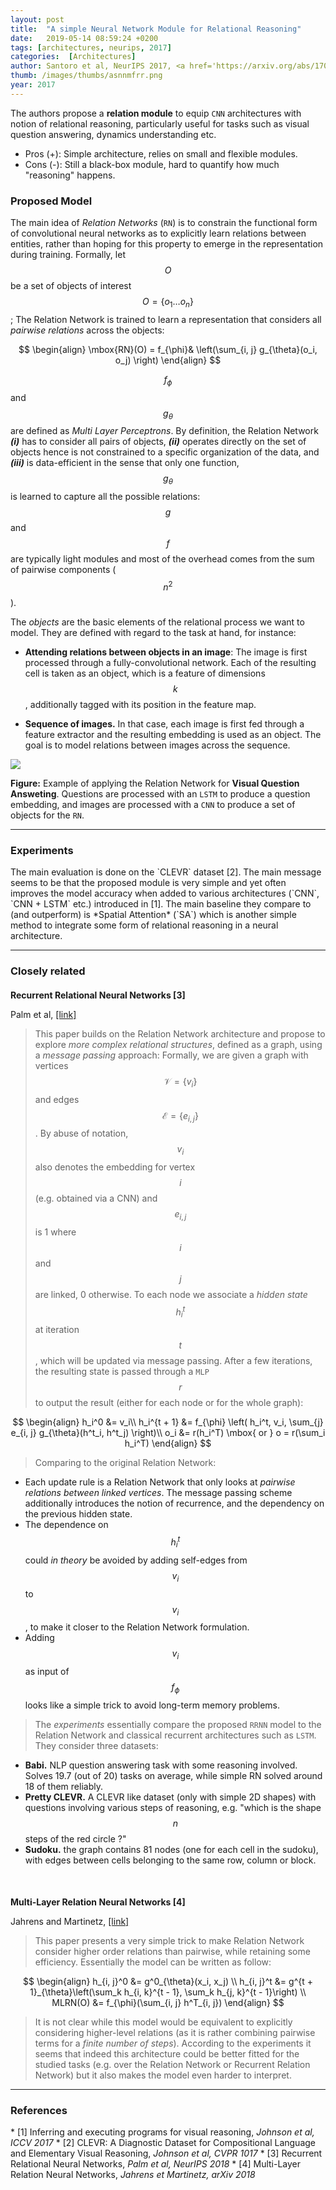 ```yaml
---
layout: post
title:  "A simple Neural Network Module for Relational Reasoning"
date:   2019-05-14 08:59:24 +0200
tags: [architectures, neurips, 2017]
categories:  [Architectures]
author: Santoro et al, NeurIPS 2017, <a href='https://arxiv.org/abs/1706.01427' target='_blank'>[link]</a>
thumb: /images/thumbs/asnnmfrr.png
year: 2017
---
```



<div class="summary">

The authors propose a <b>relation module</b> to equip <code>CNN</code> architectures with notion of relational reasoning, particularly useful for tasks such as visual question answering, dynamics understanding etc.
<ul>
<li><span class="procons">Pros (+):</span> Simple architecture, relies on small and flexible modules.</li>
<li><span class="procons">Cons (-):</span>  Still a black-box module, hard to quantify how much "reasoning" happens.</li>
</ul>
</div>


<h3 class="section proposed"> Proposed Model</h3>

The main idea of *Relation Networks* (`RN`) is to constrain the functional form of convolutional neural networks as to explicitly learn relations between entities, rather than hoping for this property to emerge in the representation during training. Formally, let $$O$$ be a set of objects of interest $$O = \{o_1 \dots o_n\}$$; The Relation Network is trained to learn a representation that considers all *pairwise relations* across the objects:

$$
\begin{align}
\mbox{RN}(O) =  f_{\phi}& \left(\sum_{i, j} g_{\theta}(o_i, o_j) \right)
\end{align}
$$

$$f_{\phi}$$ and $$g_{\theta}$$ are defined as *Multi Layer Perceptrons*. By definition, the Relation Network ***(i)*** has to consider all pairs of objects, ***(ii)*** operates directly on the set of objects hence is not constrained to a specific organization of the data, and ***(iii)*** is data-efficient in the sense that only one function, $$g_{\theta}$$ is learned to capture all the possible relations: $$g$$ and $$f$$ are typically light modules and most of the overhead comes from the sum of pairwise components ($$n^2$$).

The *objects* are the basic elements of the relational process we want to model. They are defined with regard to the task at hand, for instance:
  * **Attending relations between objects in an image**: The image is first processed through a fully-convolutional network. Each of the resulting cell is taken as an object, which is a  feature of dimensions $$k$$, additionally tagged with its position in the feature map.

  * **Sequence of images.** In that case, each image is first fed through a feature extractor and the resulting embedding is used as an object. The goal is to model relations between images across the sequence.


<div class="figure">
<img src="{{ site.baseurl }}/images/posts/relation_network.png">
<p><b>Figure:</b> Example of applying the Relation Network for <b>Visual Question Answeting</b>. Questions are processed with an <code>LSTM</code> to produce a question embedding, and images are processed with a <code>CNN</code> to produce a set of objects for the <code>RN</code>.</p>
</div>


---

<h3 class="section experiments"> Experiments </h3>
The main evaluation is done on the `CLEVR` dataset <span class="citations">[2]</span>.  The main message seems to be that the proposed module  is very simple and yet often improves the model accuracy when added to various architectures (`CNN`, `CNN + LSTM` etc.) introduced in <span class="citations">[1]</span>. The main baseline they compare to (and outperform) is *Spatial Attention* (`SA`) which is another simple method to integrate some form of relational reasoning in a neural architecture.

  ---

 <h3 class="section followup">Closely related</h3>


<h4 style="margin-bottom: 0px"> Recurrent Relational Neural Networks <span class="citations">[3]</span></h4>
<p style="text-align: left">Palm et al, <a href="https://arxiv.org/pdf/1711.08028.pdf">[link]</a></p>

> This paper builds on the Relation Network architecture and propose to explore  *more complex relational structures*,  defined as a graph, using a *message passing* approach: Formally, we are given a graph with vertices $$\mathcal V = \{v_i\}$$ and edges $$\mathcal E = \{e_{i, j}\}$$. By abuse of notation, $$v_i$$ also denotes the embedding for vertex $$i$$ (e.g. obtained via a CNN) and $$e_{i, j}$$  is 1 where  $$i$$ and $$j$$ are linked, 0 otherwise. To each node we associate a *hidden state* $$h_i^t$$ at iteration $$t$$, which will be updated via message passing. After a few iterations, the resulting state is passed through a `MLP`  $$r$$ to output the result (either for each node or for the whole graph):

  $$
  \begin{align}
  h_i^0 &= v_i\\
  h_i^{t + 1} &= f_{\phi} \left( h_i^t, v_i, \sum_{j} e_{i, j} g_{\theta}(h^t_i, h^t_j) \right)\\
  o_i &= r(h_i^T) \mbox{ or } o = r(\sum_i h_i^T)
  \end{align}
  $$

>  Comparing to the original Relation Network:
  * Each update rule is a Relation Network that only looks at *pairwise relations between linked vertices*. The message passing scheme additionally introduces the notion of recurrence, and the dependency on the previous hidden state.
  * The dependence on $$h_i^t$$ could *in theory* be avoided by adding self-edges from $$v_i$$ to $$v_i$$, to make it closer to the Relation Network formulation.
  * Adding $$v_i$$ as input of $$f_\phi$$ looks like a simple trick  to avoid long-term memory problems.


> The *experiments* essentially compare the proposed `RRNN` model to the Relation Network and  classical recurrent architectures such as `LSTM`. They consider three datasets:
   * **Babi.** NLP question answering task with some reasoning involved. Solves 19.7 (out of 20) tasks on average, while simple RN solved around 18 of them reliably.
   * **Pretty CLEVR.** A CLEVR like dataset (only with simple 2D shapes) with questions involving various steps of reasoning, e.g. "which is the shape $$n$$ steps of the red circle ?"
   * **Sudoku.** the graph contains 81 nodes (one for each cell in the sudoku), with edges between cells belonging to the same row, column or block.



<h4 style="margin-bottom: 0px; margin-top:50px"> Multi-Layer Relation Neural Networks <span class="citations">[4]</span></h4>
<p style="text-align: left">Jahrens and Martinetz, <a href="https://arxiv.org/pdf/1811.01838.pdf">[link]</a></p>

> This paper presents a very simple trick to make Relation Network consider higher order relations than pairwise, while retaining some efficiency. Essentially the model can be written as follow:

$$
\begin{align}
h_{i, j}^0 &= g^0_{\theta}(x_i, x_j) \\
h_{i, j}^t &= g^{t + 1}_{\theta}\left(\sum_k h_{i, k}^{t - 1}, \sum_k h_{j, k}^{t - 1}\right) \\
MLRN(O) &= f_{\phi}(\sum_{i, j} h^T_{i, j})
\end{align}
$$

> It is not clear while this model would be equivalent to explicitly considering higher-level relations (as it is rather  combining pairwise terms for a *finite number of steps*). According to the experiments it seems that indeed this architecture could be better fitted for the studied tasks (e.g. over  the Relation Network or Recurrent Relation Network) but it also makes the model even harder to interpret.

---

<h3 class="section references">References</h3>
* <span class="citations">[1]</span> Inferring and executing programs for visual reasoning, <i>Johnson et al, ICCV 2017</i>
* <span class="citations">[2]</span> CLEVR: A Diagnostic Dataset for Compositional Language and Elementary Visual Reasoning, <i>Johnson et al, CVPR 1017</i>
* <span class="citations">[3]</span> Recurrent Relational Neural Networks, <i>Palm et al, NeurIPS 2018</i>
* <span class="citations">[4]</span> Multi-Layer Relation Neural Networks, <i>Jahrens et Martinetz, arXiv 2018</i>

